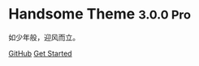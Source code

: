 # Handsome Theme <small>3.0.0 Pro</small>

如少年般，迎风而立。



[GitHub](https://github.com/ihewro/typecho-theme-handsome)
[Get Started](/start)
